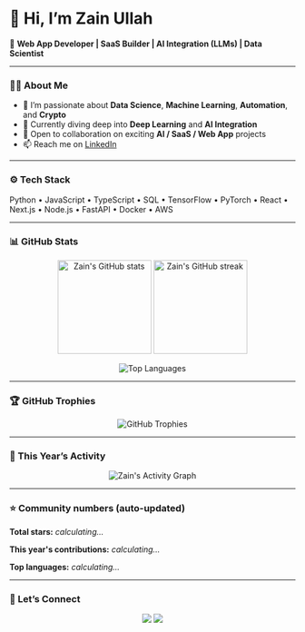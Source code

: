 # 👋 Hi, I’m Zain Ullah

🚀 **Web App Developer | SaaS Builder | AI Integration (LLMs) | Data Scientist**

---

### 👨‍💻 About Me
- 👀 I’m passionate about **Data Science**, **Machine Learning**, **Automation**, and **Crypto**
- 🌱 Currently diving deep into **Deep Learning** and **AI Integration**
- 💞️ Open to collaboration on exciting **AI / SaaS / Web App** projects
- 📫 Reach me on [LinkedIn](https://www.linkedin.com/in/zain-ullah-466aa4125/)

---

### ⚙️ Tech Stack
Python • JavaScript • TypeScript • SQL • TensorFlow • PyTorch • React • Next.js • Node.js • FastAPI • Docker • AWS

---

### 📊 GitHub Stats

<p align="center">
  <img src="https://github-readme-stats.vercel.app/api?username=zainachak&show_icons=true&theme=tokyonight" alt="Zain's GitHub stats" height="165" />
  <img src="https://github-readme-streak-stats.herokuapp.com/?user=zainachak&theme=tokyonight" alt="Zain's GitHub streak" height="165" />
</p>

<p align="center">
  <img src="https://github-readme-stats.vercel.app/api/top-langs/?username=zainachak&layout=compact&theme=tokyonight" alt="Top Languages" />
</p>

---

### 🏆 GitHub Trophies

<p align="center">
  <img src="https://github-profile-trophy.vercel.app/?username=zainachak&theme=tokyonight&no-bg=true&no-frame=true" alt="GitHub Trophies" />
</p>

---

### 📅 This Year’s Activity

<p align="center">
  <img src="https://github-readme-activity-graph.vercel.app/graph?username=zainachak&theme=tokyo-night" alt="Zain's Activity Graph" />
</p>

---

### ⭐ Community numbers (auto-updated)

<!-- TOTAL_STARS -->
**Total stars:** _calculating..._
<!-- TOTAL_STARS END -->

<!-- YEAR_ACTIVITY -->
**This year's contributions:** _calculating..._
<!-- YEAR_ACTIVITY END -->

<!-- TOP_LANGS -->
**Top languages:** _calculating..._
<!-- TOP_LANGS END -->

---

### 💬 Let’s Connect

<p align="center">
  <a href="https://www.linkedin.com/in/zain-ullah-466aa4125/"><img src="https://img.shields.io/badge/LinkedIn-blue?logo=linkedin&logoColor=white" /></a>
  <a href="https://github.com/zainachak"><img src="https://img.shields.io/badge/GitHub-black?logo=github&logoColor=white" /></a>
</p>

